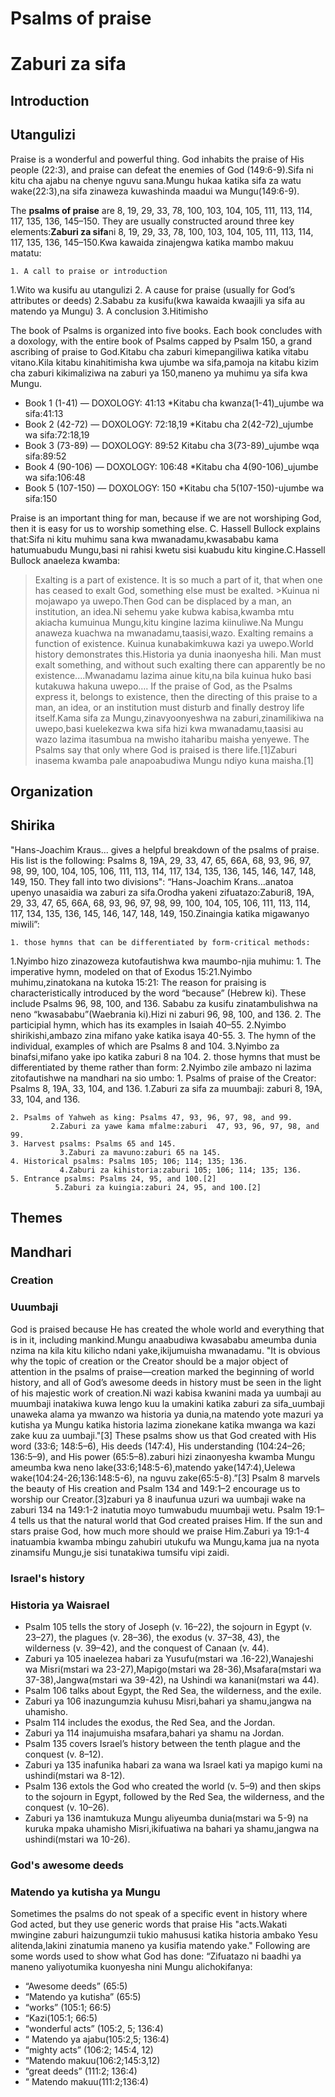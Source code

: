 # Psalms of praise
# Zaburi za sifa

## Introduction
## Utangulizi

Praise is a wonderful and powerful thing. God inhabits the praise of His people (22:3), and praise can defeat the enemies of God (149:6-9).Sifa ni kitu cha ajabu na chenye nguvu sana.Mungu hukaa katika sifa za watu wake(22:3),na sifa zinaweza kuwashinda maadui wa Mungu(149:6-9).

The **psalms of praise** are 8, 19, 29, 33, 78, 100, 103, 104, 105, 111, 113, 114, 117, 135, 136, 145–150. They are usually constructed around three key elements:**Zaburi za sifa**ni  8, 19, 29, 33, 78, 100, 103, 104, 105, 111, 113, 114, 117, 135, 136, 145–150.Kwa kawaida zinajengwa katika mambo makuu matatu:

    1. A call to praise or introduction
1.Wito wa kusifu au utangulizi
2. A cause for praise (usually for God’s attributes or deeds)
2.Sababu  za kusifu(kwa kawaida kwaajili ya sifa au matendo ya Mungu)
3. A conclusion
3.Hitimisho

The book of Psalms is organized into five books. Each book concludes with a doxology, with the entire book of Psalms capped by Psalm 150, a grand ascribing of praise to God.Kitabu cha zaburi kimepangiliwa katika vitabu vitano.Kila kitabu kinahitimisha kwa ujumbe wa sifa,pamoja na kitabu kizim cha  zaburi kikimaliziwa na zaburi ya 150,maneno ya muhimu ya sifa kwa Mungu. 

* Book 1 (1-41) — DOXOLOGY: 41:13 
*Kitabu cha kwanza(1-41)_ujumbe wa  sifa:41:13
* Book 2 (42-72) — DOXOLOGY: 72:18,19
*Kitabu cha 2(42-72)_ujumbe wa sifa:72:18,19 
* Book 3 (73-89) — DOXOLOGY: 89:52
Kitabu cha 3(73-89)_ujumbe wqa sifa:89:52
* Book 4 (90-106) — DOXOLOGY: 106:48
*Kitabu cha 4(90-106)_ujumbe wa sifa:106:48
* Book 5 (107-150) — DOXOLOGY: 150
*Kitabu cha 5(107-150)-ujumbe wa sifa:150

Praise is an important thing for man, because if we are not worshiping God, then it is easy for us to worship something else. C. Hassell Bullock explains that:Sifa ni kitu muhimu sana kwa mwanadamu,kwasababu kama hatumuabudu Mungu,basi ni rahisi kwetu sisi kuabudu kitu kingine.C.Hassell Bullock anaeleza kwamba:

> Exalting is a part of existence. It is so much a part of it, that when one has ceased to exalt God, something else must be exalted. >Kuinua ni mojawapo ya uwepo.Then God can be displaced by a man, an institution, an idea.Ni sehemu yake kubwa kabisa,kwamba mtu akiacha kumuinua Mungu,kitu kingine lazima kiinuliwe.Na Mungu anaweza kuachwa na mwanadamu,taasisi,wazo. Exalting remains a function of existence. Kuinua kunabakimkuwa kazi ya uwepo.World history demonstrates this.Historia ya dunia inaonyesha hili. Man must exalt something, and without such exalting there can apparently be no existence....Mwanadamu lazima ainue kitu,na bila kuinua huko basi kutakuwa hakuna uwepo…. If the praise of God, as the Psalms express it, belongs to existence, then the directing of this praise to a man, an idea, or an institution must disturb and finally destroy life itself.Kama sifa za Mungu,zinavyoonyeshwa na zaburi,zinamilikiwa na uwepo,basi kuelekezwa kwa sifa hizi kwa mwanadamu,taasisi au wazo lazima itasumbua na mwisho itaharibu maisha yenyewe. The Psalms say that only where God is praised is there life.[1]Zaburi inasema kwamba pale anapoabudiwa Mungu ndiyo kuna maisha.[1]

## Organization
## Shirika

"Hans-Joachim Kraus... gives a helpful breakdown of the psalms of praise. His list is the following: Psalms 8, 19A, 29, 33, 47, 65, 66A, 68, 93, 96, 97, 98, 99, 100, 104, 105, 106, 111, 113, 114, 117, 134, 135, 136, 145, 146, 147, 148, 149, 150. They fall into two divisions": “Hans-Joachim Krans…anatoa upenyo unasaidia wa zaburi za sifa.Orodha yakeni zifuatazo:Zaburi8, 19A, 29, 33, 47, 65, 66A, 68, 93, 96, 97, 98, 99, 100, 104, 105, 106, 111, 113, 114, 117, 134, 135, 136, 145, 146, 147, 148, 149, 150.Zinaingia katika migawanyo miwili”:

    1. those hymns that can be differentiated by form-critical methods:
1.Nyimbo hizo zinazoweza kutofautishwa kwa maumbo-njia  muhimu: 
	1. The imperative hymn, modeled on that of Exodus 15:21.Nyimbo muhimu,zinatokana na kutoka 15:21: The reason for praising is characteristically introduced by the word “because” (Hebrew ki). These include Psalms 96, 98, 100, and 136. Sababu za kusifu zinatambulishwa na neno “kwasababu”(Waebrania ki).Hizi ni zaburi 96, 98, 100, and 136.
	2. The participial hymn, which has its examples in Isaiah 40–55.
              2.Nyimbo shirikishi,ambazo zina mifano yake katika isaya 40-55. 
	3. The hymn of the individual, examples of which are Psalms 8 and 104.
              3.Nyimbo za binafsi,mifano yake ipo katika zaburi 8 na 104. 
2. those hymns that must be differentiated by theme rather than form: 
2.Nyimbo zile ambazo ni lazima zitofautishwe na mandhari na sio umbo:
	1. Psalms of praise of the Creator: Psalms 8, 19A, 33, 104, and 136.
              1.Zaburi za sifa za muumbaji: zaburi 8, 19A, 33, 104, and 136.

	2. Psalms of Yahweh as king: Psalms 47, 93, 96, 97, 98, and 99. 
             2.Zaburi za yawe kama mfalme:zaburi  47, 93, 96, 97, 98, and 99.
	3. Harvest psalms: Psalms 65 and 145. 
               3.Zaburi za mavuno:zaburi 65 na 145.
	4. Historical psalms: Psalms 105; 106; 114; 135; 136.
               4.Zaburi za kihistoria:zaburi 105; 106; 114; 135; 136.
	5. Entrance psalms: Psalms 24, 95, and 100.[2]
              5.Zaburi za kuingia:zaburi 24, 95, and 100.[2]


<!--This section is copied verbatim from the source listed. It should be reworked so that it is more original, at least in it's wording.--><!—Sehemu hii imenakiliwa katika orodha iliyoorodheshwa.Inatakiwa ifanyiwe kazi upya ili iwe halisi zaidi,angalau katika maneno.-->

## Themes
## Mandhari

### Creation
### Uuumbaji

God is praised because He has created the whole world and everything that is in it, including mankind.Mungu anaabudiwa kwasababu ameumba dunia nzima na kila kitu kilicho ndani yake,ikijumuisha mwanadamu. "It is obvious why the topic of creation or the Creator should be a major object of attention in the psalms of praise—creation marked the beginning of world history, and all of God’s awesome deeds in history must be seen in the light of his majestic work of creation.Ni wazi kabisa kwanini mada ya uumbaji au muumbaji inatakiwa kuwa lengo kuu la umakini katika zaburi za sifa_uumbaji unaweka alama ya mwanzo wa historia ya dunia,na matendo yote mazuri ya kutisha ya Mungu katika historia lazima zionekane katika mwanga wa kazi zake kuu za uumbaji."[3] These psalms show us that God created with His word (33:6; 148:5–6), His deeds (147:4), His understanding (104:24–26; 136:5–9), and His power (65:5–8).zaburi hizi zinaonyesha kwamba Mungu ameumba kwa neno lake(33:6;148:5-6),matendo  yake(147:4),Uelewa wake(104:24-26;136:148:5-6), na nguvu zake(65:5-8).”[3] Psalm 8 marvels the beauty of His creation and Psalm 134 and 149:1–2 encourage us to worship our Creator.[3]zaburi ya 8 inaufunua uzuri wa uumbaji wake na zaburi 134 na 149:1-2 inatutia moyo tumwabudu muumbaji wetu.  Psalm 19:1–4 tells us that the natural world that God created praises Him. If the sun and stars praise God, how much more should we praise Him.Zaburi ya 19:1-4 inatuambia kwamba mbingu zahubiri utukufu wa Mungu,kama jua na nyota zinamsifu Mungu,je sisi tunatakiwa tumsifu vipi zaidi.

### Israel's history
### Historia ya Waisrael

* Psalm 105 tells the story of Joseph (v. 16–22), the sojourn in Egypt (v. 23–27), the plagues (v. 28–36), the exodus (v. 37–38, 43), the wilderness (v. 39–42), and the conquest of Canaan (v. 44).
* Zaburi ya 105 inaelezea habari za Yusufu(mstari wa .16-22),Wanajeshi wa Misri(mstari wa 23-27),Mapigo(mstari wa 28-36),Msafara(mstari wa 37-38),Jangwa(mstari wa 39-42), na Ushindi wa kanani(mstari wa 44). 
* Psalm 106 talks about Egypt, the Red Sea, the wilderness, and the exile.
* Zaburi ya 106 inazungumzia kuhusu Misri,bahari ya shamu,jangwa na uhamisho. 
* Psalm 114 includes the exodus, the Red Sea, and the Jordan. 
* Zaburi ya 114 inajumuisha msafara,bahari ya shamu na Jordan.
* Psalm 135 covers Israel’s history between the tenth plague and the conquest (v. 8–12).
* Zaburi ya 135 inafunika habari za wana wa Israel kati ya mapigo kumi na ushindi(mstari wa 8-12). 
* Psalm 136 extols the God who created the world (v. 5–9) and then skips to the sojourn in Egypt, followed by the Red Sea, the wilderness, and the conquest (v. 10–26).
* Zaburi ya 136 inamtukuza Mungu aliyeumba dunia(mstari wa 5-9) na kuruka mpaka uhamisho Misri,ikifuatiwa na bahari ya shamu,jangwa na ushindi(mstari wa 10-26).

### God's awesome deeds
### Matendo ya kutisha ya Mungu

Sometimes the psalms do not speak of a specific event in history where God acted, but they use generic words that praise His "acts.Wakati mwingine zaburi haizungumzii tukio mahususi katika historia ambako Yesu alitenda,lakini zinatumia maneno ya kusifia matendo yake." Following are some words used to show what God has done: “Zifuatazo ni baadhi ya maneno yaliyotumika kuonyesha nini Mungu alichokifanya:

* “Awesome deeds” (65:5)
* “Matendo ya kutisha” (65:5)
* “works” (105:1; 66:5)
* “Kazi(105:1; 66:5)
* “wonderful acts” (105:2, 5; 136:4)
* “ Matendo ya ajabu(105:2,5; 136:4)
* “mighty acts” (106:2; 145:4, 12)
* “Matendo makuu(106:2;145:3,12)
* “great deeds” (111:2; 136:4)
* “ Matendo makuu(111:2;136:4)
